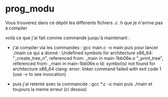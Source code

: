 # prog_modu
Vous trouverez dans ce dépôt les differents fichiers .c .h que je n'arrive pas à compiler


voilà ce que j'ai fait comme commande jusqu'à maintenant :

  - j'ai compiler via les commandes : gcc main.c -o main puis pour lancer ./main ce qui a donné :
            Undefined symbols for architecture x86_64:
            "_create_tree_n", referenced from:
                _main in main-1bb06e.o
            "_print_tree", referenced from:
                _main in main-1bb06e.o
          ld: symbol(s) not found for architecture x86_64
          clang: error: linker command failed with exit code 1 (use -v to see invocation)
          
 - puis j'ai retenté avec la commancde : gcc *.c -o main puis ./main et toujours la meme erreur (ci dessus)

